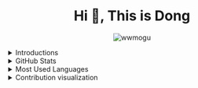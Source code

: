 
<h1 align="center">Hi 👋, This is Dong</h1>
<p align="center"> <img src="https://komarev.com/ghpvc/?username=wwmogu&label=Wow&color=orange&style=plastic" alt="wwmogu" /> 


  
<details>
  <summary>Introductions</summary>

  - 🔭 I’m currently working on chip modeling.

  - 📫 Reach me at **wwmogu@gmail.com**

  - 😄 Pronouns: he / him
</details>
  
  
  
<details>
  <summary>GitHub Stats</summary>
  
  <p align="center">
    <img height="50%" width="50%" align="center"  src="https://github-readme-stats.vercel.app/api?username=wwmogu&show_icons=true&theme=vue-dark" alt="wwmogu" />
  </p>
</details>
  
  
  
<details>
  <summary>Most Used Languages</summary>
  
  <p align="center">
    <img height="15%" width="35%" align="center" src="https://github-readme-stats.vercel.app/api/top-langs/?username=wwmogu&layout=compact" alt="wwmogu" />
  </p>
</details>

  
  
<details>
  <summary>Contribution visualization</summary>
  <p align="center">
    <picture>
      <source
        media="(prefers-color-scheme: dark)"
        srcset="
          https://raw.githubusercontent.com/wwmogu/wwmogu/snk_svg/github-contribution-grid-snake.svg
        "
      />
      <source
        media="(prefers-color-scheme: light)"
        srcset="
          https://raw.githubusercontent.com/wwmogu/wwmogu/snk_svg/github-contribution-grid-snake.svg
        "
      />
      <img
        alt="github contribution grid snake animation"
        src="https://raw.githubusercontent.com/wwmogu/wwmogu/snk_svg/github-contribution-grid-snake.svg"
      />
    </picture>
  </p>
</details>



